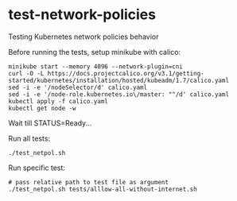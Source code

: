 # test-network-policies
Testing Kubernetes network policies behavior

Before running the tests, setup minikube with calico:
```
minikube start --memory 4096 --network-plugin=cni
curl -O -L https://docs.projectcalico.org/v3.1/getting-started/kubernetes/installation/hosted/kubeadm/1.7/calico.yaml
sed -i -e '/nodeSelector/d' calico.yaml
sed -i -e '/node-role.kubernetes.io\/master: ""/d' calico.yaml
kubectl apply -f calico.yaml
kubectl get node -w
```
Wait till STATUS=Ready...

Run all tests:
```
./test_netpol.sh
```

Run specific test:
```
# pass relative path to test file as argument
./test_netpol.sh tests/alllow-all-without-internet.sh 
```
